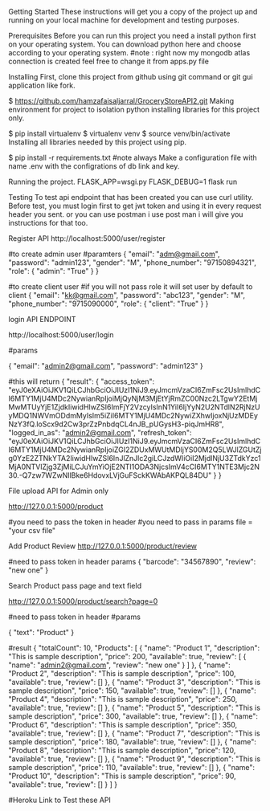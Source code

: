 
Getting Started
These instructions will get you a copy of the project up and running on your local machine for development and testing purposes.

Prerequisites
Before you can run this project you need a install python first on your operating system. You can download python here and choose according to your operating system.
#note : right now my mongodb atlas connection is created feel free to change it from apps.py file

Installing
First, clone this project from github using git command or git gui application like fork.

$ https://github.com/hamzafaisaljarral/GroceryStoreAPI2.git
Making environment for project to isolation python installing libraries for this project only.

$ pip install virtualenv
$ virtualenv venv
$ source venv/bin/activate
Installing all libraries needed by this project using pip.

$ pip install -r requirements.txt
#note always Make a configuration file with name .env with the configrations of db link and key.


Running the project.
FLASK_APP=wsgi.py FLASK_DEBUG=1 flask run

Testing
To test api endpoint that has been created you can use curl utility. Before test, you must login first to get jwt token and using it in every request header you sent.
or you can use postman i use post man i will give you instructions for that too.

Register API
http://localhost:5000/user/register

#to create admin user
#paramters
{
    "email": "adm@gmail.com",
    "password": "admin123",
    "gender": "M",
    "phone_number": "97150894321",
    "role": {
        "admin": "True"
    }
}

#to create client user
#if you will not pass role it will set user by default to client
{
    "email": "kk@gmail.com",
    "password": "abc123",
    "gender": "M",
    "phone_number": "9715090000",
    "role": {
        "client": "True"
    }
}


login API ENDPOINT

http://localhost:5000/user/login

#params

{
    "email": "admin2@gmail.com",
    "password": "admin123"
}


#this will return
{
    "result": {
        "access_token": "eyJ0eXAiOiJKV1QiLCJhbGciOiJIUzI1NiJ9.eyJmcmVzaCI6ZmFsc2UsImlhdCI6MTY1MjU4MDc2NywianRpIjoiMjQyNjM3MjEtYjRmZC00Nzc2LTgwY2EtMjMwMTUyYjE1ZjdkIiwidHlwZSI6ImFjY2VzcyIsInN1YiI6IjYyN2U2NTdlN2RjNzUyMDQ1NWVmODdmMyIsIm5iZiI6MTY1MjU4MDc2NywiZXhwIjoxNjUzMDEyNzY3fQ.loScx9d2Cw3prZzPnbdqCL4nJB_pUGysH3-piqJmHR8",
        "logged_in_as": "admin2@gmail.com",
        "refresh_token": "eyJ0eXAiOiJKV1QiLCJhbGciOiJIUzI1NiJ9.eyJmcmVzaCI6ZmFsc2UsImlhdCI6MTY1MjU4MDc2NywianRpIjoiZGI2ZDUxMWUtMDljYS00M2Q5LWJlZGUtZjg0YzE2ZTNkYTA2IiwidHlwZSI6InJlZnJlc2giLCJzdWIiOiI2MjdlNjU3ZTdkYzc1MjA0NTVlZjg3ZjMiLCJuYmYiOjE2NTI1ODA3NjcsImV4cCI6MTY1NTE3Mjc2N30.-Q7zw7WZwNIlBke6HdovxLVjGuFSckKWAbAKPQL84DU"
    }
}

File upload API for Admin only

http://127.0.0.1:5000/product

#you need to pass the token in header 
#you need to pass in params
file = "your csv file"



Add Product Review
http://127.0.0.1:5000/product/review

#need to pass token in header
params
{
    "barcode": "34567890",
    "review": "new one"
}

Search Product pass page and text field 

http://127.0.0.1:5000/product/search?page=0

#need to pass token in header
#params

{
    "text": "Product"
}

#result
{
    "totalCount": 10,
    "Products": [
        {
            "name": "Product 1",
            "description": "This is sample description",
            "price": 200,
            "available": true,
            "review": [
                {
                    "name": "admin2@gmail.com",
                    "review": "new one"
                }
            ]
        },
        {
            "name": "Product 2",
            "description": "This is sample description",
            "price": 100,
            "available": true,
            "review": []
        },
        {
            "name": "Product 3",
            "description": "This is sample description",
            "price": 150,
            "available": true,
            "review": []
        },
        {
            "name": "Product 4",
            "description": "This is sample description",
            "price": 250,
            "available": true,
            "review": []
        },
        {
            "name": "Product 5",
            "description": "This is sample description",
            "price": 300,
            "available": true,
            "review": []
        },
        {
            "name": "Product 6",
            "description": "This is sample description",
            "price": 350,
            "available": true,
            "review": []
        },
        {
            "name": "Product 7",
            "description": "This is sample description",
            "price": 180,
            "available": true,
            "review": []
        },
        {
            "name": "Product 8",
            "description": "This is sample description",
            "price": 120,
            "available": true,
            "review": []
        },
        {
            "name": "Product 9",
            "description": "This is sample description",
            "price": 110,
            "available": true,
            "review": []
        },
        {
            "name": "Product 10",
            "description": "This is sample description",
            "price": 90,
            "available": true,
            "review": []
        }
    ]
}

#Heroku Link to Test these API

